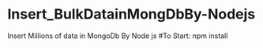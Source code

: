 # Insert_BulkDatainMongDbBy-Nodejs
Insert Millions of data in MongoDb By Node js
#To Start: npm install
